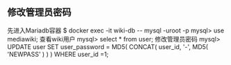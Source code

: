 ## 修改管理员密码
先进入Mariadb容器
    $ docker exec -it wiki-db -- mysql -uroot -p<mysql-root-password>
    mysql> use mediawiki;
查看wiki用户
    mysql> select * from user;
修改管理员密码
    mysql> UPDATE user SET user_password = MD5( CONCAT( user_id, '-', MD5( 'NEWPASS' ) ) ) WHERE user_id =1;